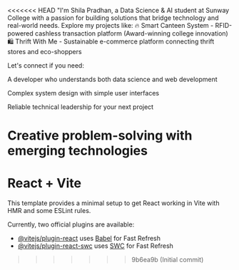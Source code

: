 <<<<<<< HEAD
"I'm Shila Pradhan, a Data Science & AI student at Sunway College with a passion for building solutions that bridge technology and real-world needs. 
Explore my projects like:
🔥 Smart Canteen System - RFID-powered cashless transaction platform (Award-winning college innovation)
🛍️ Thrift With Me - Sustainable e-commerce platform connecting thrift stores and eco-shoppers

Let's connect if you need:

A developer who understands both data science and web development

Complex system design with simple user interfaces

Reliable technical leadership for your next project

Creative problem-solving with emerging technologies
=======
# React + Vite

This template provides a minimal setup to get React working in Vite with HMR and some ESLint rules.

Currently, two official plugins are available:

- [@vitejs/plugin-react](https://github.com/vitejs/vite-plugin-react/blob/main/packages/plugin-react/README.md) uses [Babel](https://babeljs.io/) for Fast Refresh
- [@vitejs/plugin-react-swc](https://github.com/vitejs/vite-plugin-react-swc) uses [SWC](https://swc.rs/) for Fast Refresh
>>>>>>> 9b6ea9b (Initial commit)
